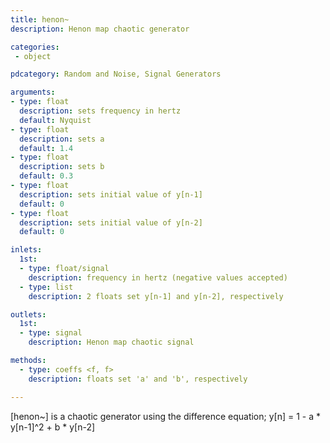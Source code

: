 ```yaml
---
title: henon~
description: Henon map chaotic generator

categories:
 - object

pdcategory: Random and Noise, Signal Generators

arguments:
- type: float
  description: sets frequency in hertz
  default: Nyquist
- type: float
  description: sets a
  default: 1.4
- type: float
  description: sets b
  default: 0.3
- type: float
  description: sets initial value of y[n-1]
  default: 0
- type: float
  description: sets initial value of y[n-2]
  default: 0

inlets:
  1st:
  - type: float/signal
    description: frequency in hertz (negative values accepted)
  - type: list
    description: 2 floats set y[n-1] and y[n-2], respectively

outlets:
  1st:
  - type: signal
    description: Henon map chaotic signal

methods:
  - type: coeffs <f, f>
    description: floats set 'a' and 'b', respectively

---
```


[henon~] is a chaotic generator using the difference equation;
y[n] = 1 - a * y[n-1]^2 + b * y[n-2]

